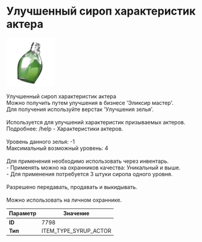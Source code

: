 # Улучшенный сироп характеристик актера

![Item Image](../img/7798.webp?raw=true)

Улучшенный сироп характеристик актера<br>Можно получить путем улучшения в бизнесе 'Эликсир мастер'.<br>Для получения используйте верстак 'Улучшения зелья'.<br><br>Используется для улучшений характеристик призываемых актеров.<br>Подробнее: /help - Характеристики актеров.<br><br>Уровень данного зелья: -1<br>Максимальный возможный уровень: 4<br><br>Для применения необходимо использовать через инвентарь.<br>- Применять можно на охранников качества: Уникальный и выше.<br>- Для применения потребуется 3 штуки сиропа одного уровня.<br><br>Разрешено передавать, продавать и выкидывать.<br><br>Можно использовать на личном охраннике.


| Параметр | Значение |
|----------|----------|
| **ID** | 7798 |
| **Тип** | ITEM_TYPE_SYRUP_ACTOR |

